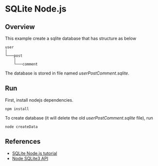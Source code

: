 # SQLite Node.js

## Overview

This example create a sqlite database that has structure as below
```
user
│
└───post
    │
    └───comment
```

The database is stored in file named *userPostComment.sqlite*.

## Run

First, install nodejs dependencies.
```shell
npm install
```

To create database (it will delete the old *userPostComment.sqlite* file), run
```shell
node createData
```

## References

* [SQLite Node.js tutorial](https://www.sqlitetutorial.net/sqlite-nodejs/)
* [Node SQLite3 API](https://github.com/mapbox/node-sqlite3/wiki/API)